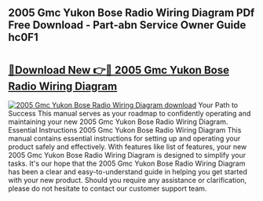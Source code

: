 ## 2005 Gmc Yukon Bose Radio Wiring Diagram PDf Free Download - Part-abn Service Owner Guide hc0F1

# <h2><a href="http://dfto6pn.blite.top/?on=2005+Gmc+Yukon+Bose+Radio+Wiring+Diagram">🔗Download New 👉🔴 2005 Gmc Yukon Bose Radio Wiring Diagram</a></h2>

[![2005 Gmc Yukon Bose Radio Wiring Diagram download](https://i.imgur.com/lujVjoI.png)](http://dfto6pn.blite.top/?on=2005+Gmc+Yukon+Bose+Radio+Wiring+Diagram)
Your Path to Success This manual serves as your roadmap to confidently operating and maintaining your new 2005 Gmc Yukon Bose Radio Wiring Diagram. Essential Instructions 2005 Gmc Yukon Bose Radio Wiring Diagram This manual contains essential instructions for setting up and operating your product safely and effectively. With features like list of features, your new 2005 Gmc Yukon Bose Radio Wiring Diagram is designed to simplify your tasks. It's our hope that the 2005 Gmc Yukon Bose Radio Wiring Diagram has been a clear and easy-to-understand guide in helping you get started with your new product. Should you require any assistance or clarification, please do not hesitate to contact our customer support team.
